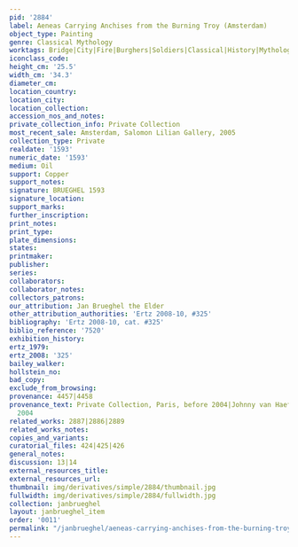 ```yaml
---
pid: '2884'
label: Aeneas Carrying Anchises from the Burning Troy (Amsterdam)
object_type: Painting
genre: Classical Mythology
worktags: Bridge|City|Fire|Burghers|Soldiers|Classical|History|Mythological|Boat
iconclass_code:
height_cm: '25.5'
width_cm: '34.3'
diameter_cm:
location_country:
location_city:
location_collection:
accession_nos_and_notes:
private_collection_info: Private Collection
most_recent_sale: Amsterdam, Salomon Lilian Gallery, 2005
collection_type: Private
realdate: '1593'
numeric_date: '1593'
medium: Oil
support: Copper
support_notes:
signature: BRUEGHEL 1593
signature_location:
support_marks:
further_inscription:
print_notes:
print_type:
plate_dimensions:
states:
printmaker:
publisher:
series:
collaborators:
collaborator_notes:
collectors_patrons:
our_attribution: Jan Brueghel the Elder
other_attribution_authorities: 'Ertz 2008-10, #325'
bibliography: 'Ertz 2008-10, cat. #325'
biblio_reference: '7520'
exhibition_history:
ertz_1979:
ertz_2008: '325'
bailey_walker:
hollstein_no:
bad_copy:
exclude_from_browsing:
provenance: 4457|4458
provenance_text: Private Collection, Paris, before 2004|Johnny van Haeften Ltd., London,
  2004
related_works: 2887|2886|2889
related_works_notes:
copies_and_variants:
curatorial_files: 424|425|426
general_notes:
discussion: 13|14
external_resources_title:
external_resources_url:
thumbnail: img/derivatives/simple/2884/thumbnail.jpg
fullwidth: img/derivatives/simple/2884/fullwidth.jpg
collection: janbrueghel
layout: janbrueghel_item
order: '0011'
permalink: "/janbrueghel/aeneas-carrying-anchises-from-the-burning-troy-amsterdam"
---
```

